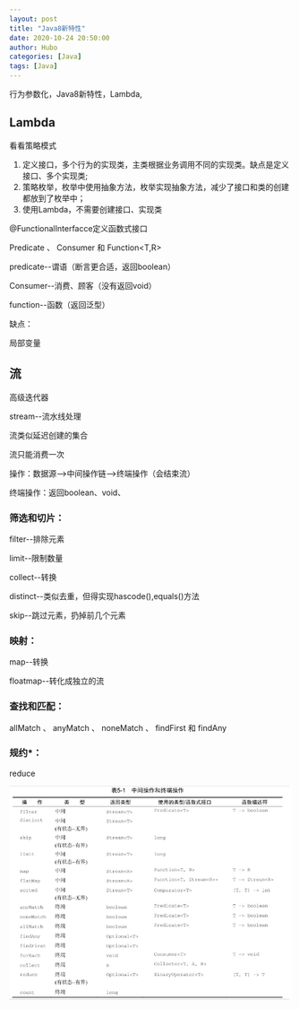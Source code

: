 ```yaml
---
layout: post
title: "Java8新特性" 
date: 2020-10-24 20:50:00
author: Hubo
categories: [Java]
tags: [Java]
---
```


行为参数化，Java8新特性，Lambda,

## Lambda

看看策略模式

1. 定义接口，多个行为的实现类，主类根据业务调用不同的实现类。缺点是定义接口、多个实现类;
2. 策略枚举，枚举中使用抽象方法，枚举实现抽象方法，减少了接口和类的创建都放到了枚举中；
3. 使用Lambda，不需要创建接口、实现类

@FunctionalInterfacce定义函数式接口

 Predicate<T> 、 Consumer<T> 和 Function<T,R> 

predicate--谓语（断言更合适，返回boolean）

Consumer--消费、顾客（没有返回void）

function--函数（返回泛型）

缺点：

局部变量

## 流

高级迭代器

stream--流水线处理



流类似延迟创建的集合

流只能消费一次

操作：数据源-->中间操作链-->终端操作（会结束流）

终端操作：返回boolean、void、

### 筛选和切片：

filter--排除元素

limit--限制数量

collect--转换

distinct--类似去重，但得实现hascode(),equals()方法

skip--跳过元素，扔掉前几个元素

### 映射：

map--转换

floatmap--转化成独立的流

### 查找和匹配：

 allMatch 、 anyMatch 、 noneMatch 、 findFirst 和 findAny 

### 规约*：

reduce

![stream](/img/stream.jpg)